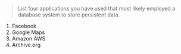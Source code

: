 > List four applications you have used that most likely employed a database system to store persistent data.

1. Facebook
2. Google Maps
3. Amazon AWS
4. Archive.org
